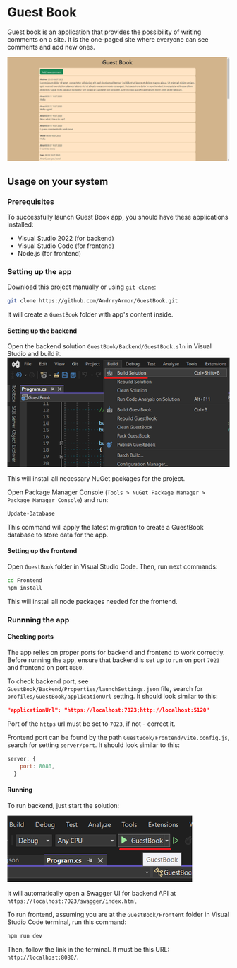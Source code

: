 # Guest Book 

Guest book is an application that provides the possibility of writing comments on a site. It is the one-paged site where everyone can see comments and add new ones.

![Guest book interface](GuestBookInterface.png)

## Usage on your system

### Prerequisites

To successfully launch Guest Book app, you should have these applications installed:
* Visual Studio 2022 (for backend)
* Visual Studio Code (for frontend)
* Node.js (for frontend)

### Setting up the app

Download this project manually or using `git clone`:

```sh
git clone https://github.com/AndrryArmor/GuestBook.git
```

It will create a `GuestBook` folder with app's content inside.

#### Setting up the backend

Open the backend solution `GuestBook/Backend/GuestBook.sln` in Visual Studio and build it.
![Build Solution 'GuestBook' in Visual Studio](BuildBackend.png)

This will install all necessary NuGet packages for the project.

Open Package Manager Console (`Tools > NuGet Package Manager > Package Manager Console`) and run:

```sh
Update-Database
```

This command will apply the latest migration to create a GuestBook database to store data for the app.

#### Setting up the frontend

Open `GuestBook` folder in Visual Studio Code. Then, run next commands:

```sh
cd Frontend
npm install
```

This will install all node packages needed for the frontend.

### Runnning the app

#### Checking ports

The app relies on proper ports for backend and frontend to work correctly. Before running the app, ensure that backend is set up to run on port `7023` and frontend on port `8080`. 

To check backend port, see `GuestBook/Backend/Properties/launchSettings.json` file, search for `profiles/GuestBook/applicationUrl` setting. It should look similar to this: 

```json
"applicationUrl": "https://localhost:7023;http://localhost:5120"
```
Port of the `https` url must be set to `7023`, if not - correct it.

Frontend port can be found by the path `GuestBook/Frontend/vite.config.js`, search for setting `server/port`. It should look similar to this:

```js
server: {
    port: 8080,
  }
```

#### Running

To run backend, just start the solution:

![Alt text](RunBackend.png)

It will automatically open a Swagger UI for backend API at `https://localhost:7023/swagger/index.html`

To run frontend, assuming you are at the `GuestBook/Frontent` folder in Visual Studio Code terminal, run this command:

```sh
npm run dev
```
Then, follow the link in the terminal. It must be this URL: `http://localhost:8080/`.

